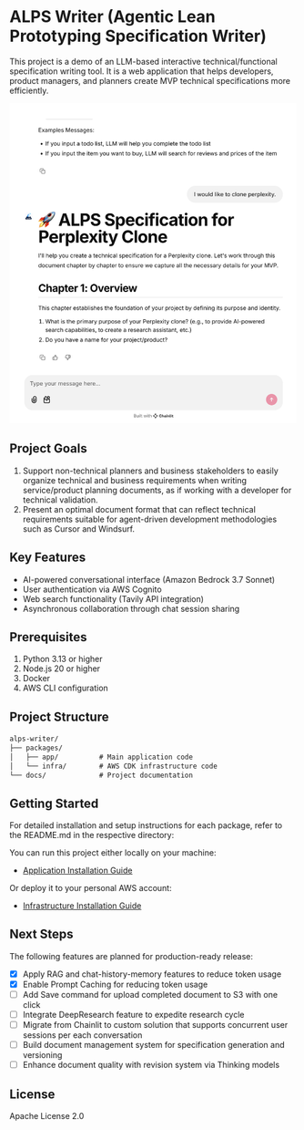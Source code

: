 # ALPS Writer (Agentic Lean Prototyping Specification Writer)

This project is a demo of an LLM-based interactive technical/functional specification writing tool. It is a web application that helps developers, product managers, and planners create MVP technical specifications more efficiently.

![screenshot](/docs/screenshot.png)

## Project Goals

1. Support non-technical planners and business stakeholders to easily organize technical and business requirements when writing service/product planning documents, as if working with a developer for technical validation.
2. Present an optimal document format that can reflect technical requirements suitable for agent-driven development methodologies such as Cursor and Windsurf.

## Key Features

- AI-powered conversational interface (Amazon Bedrock 3.7 Sonnet)
- User authentication via AWS Cognito
- Web search functionality (Tavily API integration)
- Asynchronous collaboration through chat session sharing

## Prerequisites

1. Python 3.13 or higher
2. Node.js 20 or higher
3. Docker
4. AWS CLI configuration

## Project Structure

```
alps-writer/
├── packages/
│   ├── app/          # Main application code
│   └── infra/        # AWS CDK infrastructure code
└── docs/             # Project documentation
```

## Getting Started

For detailed installation and setup instructions for each package, refer to the README.md in the respective directory:

You can run this project either locally on your machine:

- [Application Installation Guide](packages/app/README.md)

Or deploy it to your personal AWS account:

- [Infrastructure Installation Guide](packages/infra/README.md)

## Next Steps

The following features are planned for production-ready release:

- [x] Apply RAG and chat-history-memory features to reduce token usage
- [x] Enable Prompt Caching for reducing token usage
- [ ] Add Save command for upload completed document to S3 with one click
- [ ] Integrate DeepResearch feature to expedite research cycle
- [ ] Migrate from Chainlit to custom solution that supports concurrent user sessions per each conversation
- [ ] Build document management system for specification generation and versioning
- [ ] Enhance document quality with revision system via Thinking models

## License

Apache License 2.0
